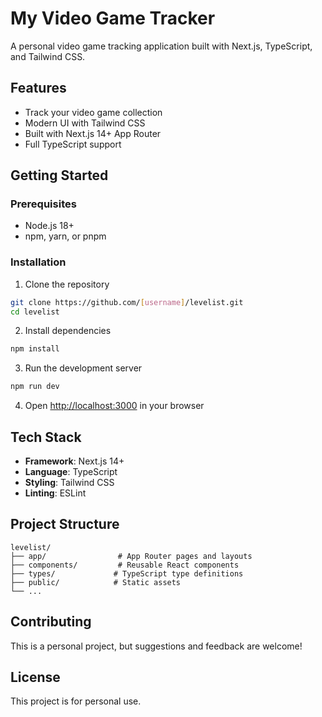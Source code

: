 # My Video Game Tracker

A personal video game tracking application built with Next.js, TypeScript, and Tailwind CSS.

## Features

- Track your video game collection
- Modern UI with Tailwind CSS
- Built with Next.js 14+ App Router
- Full TypeScript support

## Getting Started

### Prerequisites

- Node.js 18+ 
- npm, yarn, or pnpm

### Installation

1. Clone the repository
```bash
git clone https://github.com/[username]/levelist.git
cd levelist
```

2. Install dependencies
```bash
npm install
```

3. Run the development server
```bash
npm run dev
```

4. Open [http://localhost:3000](http://localhost:3000) in your browser

## Tech Stack

- **Framework**: Next.js 14+
- **Language**: TypeScript
- **Styling**: Tailwind CSS
- **Linting**: ESLint

## Project Structure

```
levelist/
├── app/                # App Router pages and layouts
├── components/         # Reusable React components
├── types/             # TypeScript type definitions
├── public/            # Static assets
└── ...
```

## Contributing

This is a personal project, but suggestions and feedback are welcome!

## License

This project is for personal use.
